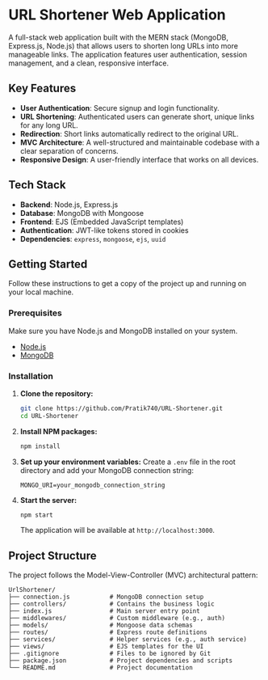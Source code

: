 # URL Shortener Web Application

A full-stack web application built with the MERN stack (MongoDB, Express.js, Node.js) that allows users to shorten long URLs into more manageable links. The application features user authentication, session management, and a clean, responsive interface.

## Key Features

- **User Authentication**: Secure signup and login functionality.
- **URL Shortening**: Authenticated users can generate short, unique links for any long URL.
- **Redirection**: Short links automatically redirect to the original URL.
- **MVC Architecture**: A well-structured and maintainable codebase with a clear separation of concerns.
- **Responsive Design**: A user-friendly interface that works on all devices.

## Tech Stack

- **Backend**: Node.js, Express.js
- **Database**: MongoDB with Mongoose
- **Frontend**: EJS (Embedded JavaScript templates)
- **Authentication**: JWT-like tokens stored in cookies
- **Dependencies**: `express`, `mongoose`, `ejs`, `uuid`

## Getting Started

Follow these instructions to get a copy of the project up and running on your local machine.

### Prerequisites

Make sure you have Node.js and MongoDB installed on your system.

- [Node.js](https://nodejs.org/)
- [MongoDB](https://www.mongodb.com/try/download/community)

### Installation

1.  **Clone the repository:**
    ```sh
    git clone https://github.com/Pratik740/URL-Shortener.git
    cd URL-Shortener
    ```

2.  **Install NPM packages:**
    ```sh
    npm install
    ```

3.  **Set up your environment variables:**
    Create a `.env` file in the root directory and add your MongoDB connection string:
    ```
    MONGO_URI=your_mongodb_connection_string
    ```

4.  **Start the server:**
    ```sh
    npm start
    ```
    The application will be available at `http://localhost:3000`.

## Project Structure

The project follows the Model-View-Controller (MVC) architectural pattern:

```
UrlShortener/
├── connection.js           # MongoDB connection setup
├── controllers/            # Contains the business logic
├── index.js                # Main server entry point
├── middlewares/            # Custom middleware (e.g., auth)
├── models/                 # Mongoose data schemas
├── routes/                 # Express route definitions
├── services/               # Helper services (e.g., auth service)
├── views/                  # EJS templates for the UI
├── .gitignore              # Files to be ignored by Git
├── package.json            # Project dependencies and scripts
└── README.md               # Project documentation
``` 